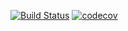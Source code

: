 [![Build Status](https://travis-ci.org/mikebychkov/job4j_web.svg?branch=master)](https://travis-ci.org/mikebychkov/job4j_web)
[![codecov](https://codecov.io/gh/mikebychkov/job4j_web/branch/master/graph/badge.svg)](https://codecov.io/gh/mikebychkov/job4j_web)
